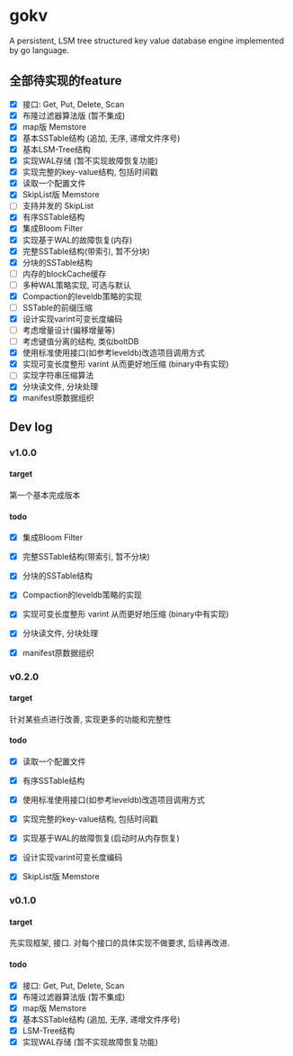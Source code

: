 # gokv

A persistent, LSM tree structured key value database engine implemented by go language.

## 全部待实现的feature

- [x] 接口: Get, Put, Delete, Scan
- [x] 布隆过滤器算法版 (暂不集成)
- [x] map版 Memstore
- [x] 基本SSTable结构 (追加, 无序, 递增文件序号)
- [x] 基本LSM-Tree结构
- [x] 实现WAL存储 (暂不实现故障恢复功能)
- [x] 实现完整的key-value结构, 包括时间戳
- [x] 读取一个配置文件
- [x] SkipList版 Memstore
- [ ] 支持并发的 SkipList
- [x] 有序SSTable结构
- [x] 集成Bloom Filter
- [x] 实现基于WAL的故障恢复(内存)
- [x] 完整SSTable结构(带索引, 暂不分块)
- [x] 分块的SSTable结构
- [ ] 内存的blockCache缓存
- [ ] 多种WAL策略实现, 可选与默认
- [x] Compaction的leveldb策略的实现
- [ ] SSTable的前缀压缩
- [x] 设计实现varint可变长度编码
- [ ] 考虑增量设计(偏移增量等)
- [ ] 考虑键值分离的结构, 类似boltDB
- [x] 使用标准使用接口(如参考leveldb)改造项目调用方式
- [x] 实现可变长度整形 varint 从而更好地压缩 (binary中有实现)
- [ ] 实现字符串压缩算法
- [x] 分块读文件, 分块处理
- [x] manifest原数据组织

## Dev log

### v1.0.0

#### target 

第一个基本完成版本

#### todo

- [x] 集成Bloom Filter
- [x] 完整SSTable结构(带索引, 暂不分块)
- [x] 分块的SSTable结构
- [x] Compaction的leveldb策略的实现
- [x] 实现可变长度整形 varint 从而更好地压缩 (binary中有实现)
- [x] 分块读文件, 分块处理
- [x] manifest原数据组织


### v0.2.0
          
#### target 

针对某些点进行改善, 实现更多的功能和完整性

#### todo

- [x] 读取一个配置文件
- [x] 有序SSTable结构
- [x] 使用标准使用接口(如参考leveldb)改造项目调用方式
- [x] 实现完整的key-value结构, 包括时间戳
- [x] 实现基于WAL的故障恢复(启动时从内存恢复)
- [x] 设计实现varint可变长度编码
- [x] SkipList版 Memstore
          

### v0.1.0

#### target

先实现框架, 接口. 对每个接口的具体实现不做要求, 后续再改进. 

#### todo
- [x] 接口: Get, Put, Delete, Scan
- [x] 布隆过滤器算法版 (暂不集成)
- [x] map版 Memstore
- [x] 基本SSTable结构 (追加, 无序, 递增文件序号)
- [x] LSM-Tree结构
- [x] 实现WAL存储 (暂不实现故障恢复功能)
